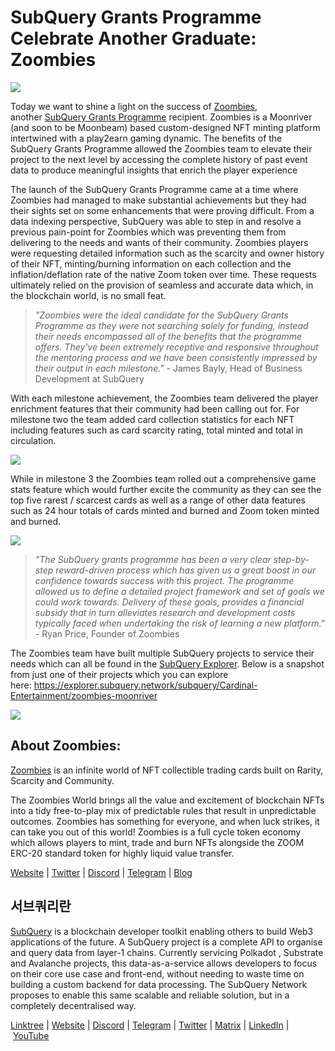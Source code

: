 # SubQuery Grants Programme Celebrate Another Graduate: Zoombies

![](https://miro.medium.com/max/1400/0*rUE_RaWbXXGuiIh7)

Today we want to shine a light on the success of [Zoombies](https://zoombies.world/), another [SubQuery Grants Programme](https://subquery.network/grants) recipient. Zoombies is a Moonriver (and soon to be Moonbeam) based custom-designed NFT minting platform intertwined with a play2earn gaming dynamic. The benefits of the SubQuery Grants Programme allowed the Zoombies team to elevate their project to the next level by accessing the complete history of past event data to produce meaningful insights that enrich the player experience

The launch of the SubQuery Grants Programme came at a time where Zoombies had managed to make substantial achievements but they had their sights set on some enhancements that were proving difficult. From a data indexing perspective, SubQuery was able to step in and resolve a previous pain-point for Zoombies which was preventing them from delivering to the needs and wants of their community. Zoombies players were requesting detailed information such as the scarcity and owner history of their NFT, minting/burning information on each collection and the inflation/deflation rate of the native Zoom token over time. These requests ultimately relied on the provision of seamless and accurate data which, in the blockchain world, is no small feat.

> _"Zoombies were the ideal candidate for the SubQuery Grants Programme as they were not searching solely for funding, instead their needs encompassed all of the benefits that the programme offers. They've been extremely receptive and responsive throughout the mentoring process and we have been consistently impressed by their output in each milestone."_ - James Bayly, Head of Business Development at SubQuery

With each milestone achievement, the Zoombies team delivered the player enrichment features that their community had been calling out for. For milestone two the team added card collection statistics for each NFT including features such as card scarcity rating, total minted and total in circulation.

![](https://miro.medium.com/max/1400/0*RGcTyDIFjs7jx01l)

While in milestone 3 the Zoombies team rolled out a comprehensive game stats feature which would further excite the community as they can see the top five rarest / scarcest cards as well as a range of other data features such as 24 hour totals of cards minted and burned and Zoom token minted and burned.

![](https://miro.medium.com/max/1400/0*YAKV89Cm32FN7iuz)

> _"The SubQuery grants programme has been a very clear step-by-step reward-driven process which has given us a great boost in our confidence towards success with this project. The programme allowed us to define a detailed project framework and set of goals we could work towards. Delivery of these goals, provides a financial subsidy that in turn alleviates research and development costs typically faced when undertaking the risk of learning a new platform."_ - Ryan Price, Founder of Zoombies

The Zoombies team have built multiple SubQuery projects to service their needs which can all be found in the [SubQuery Explorer](https://explorer.subquery.network/). Below is a snapshot from just one of their projects which you can explore here: https://explorer.subquery.network/subquery/Cardinal-Entertainment/zoombies-moonriver

![](https://miro.medium.com/max/1400/0*lsHf8XDePdsyYFN9)

## About Zoombies:

[Zoombies](https://zoombies.world/) is an infinite world of NFT collectible trading cards built on Rarity, Scarcity and Community.

The Zoombies World brings all the value and excitement of blockchain NFTs into a tidy free-to-play mix of predictable rules that result in unpredictable outcomes. Zoombies has something for everyone, and when luck strikes, it can take you out of this world! Zoombies is a full cycle token economy which allows players to mint, trade and burn NFTs alongside the ZOOM ERC-20 standard token for highly liquid value transfer.

[Website](https://zoombies.world/) | [Twitter](https://twitter.com/CryptozNFT) | [Discord](https://discord.gg/eDXvJKUZgQ) | [Telegram](https://t.me/zoombiesnews) | [Blog](https://cryptoz-cards.medium.com/)

## 서브쿼리란

[SubQuery](https://subquery.network/) is a blockchain developer toolkit enabling others to build Web3 applications of the future. A SubQuery project is a complete API to organise and query data from layer-1 chains. Currently servicing Polkadot , Substrate and Avalanche projects, this data-as-a-service allows developers to focus on their core use case and front-end, without needing to waste time on building a custom backend for data processing. The SubQuery Network proposes to enable this same scalable and reliable solution, but in a completely decentralised way.

​​[Linktree](https://linktr.ee/subquerynetwork) | [Website](https://subquery.network/) | [Discord](https://discord.com/invite/78zg8aBSMG) | [Telegram](https://t.me/subquerynetwork) | [Twitter](https://twitter.com/subquerynetwork) | [Matrix](https://matrix.to/#/#subquery:matrix.org) | [LinkedIn](https://www.linkedin.com/company/subquery) | [YouTube](https://www.youtube.com/channel/UCi1a6NUUjegcLHDFLr7CqLw)
